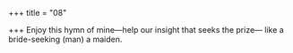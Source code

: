 +++
title = "08"

+++
Enjoy this hymn of mine—help our insight that seeks the prize— like a bride-seeking (man) a maiden.